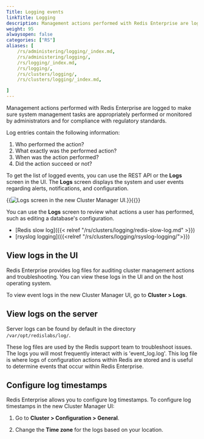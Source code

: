 ```yaml
---
Title: Logging events
linkTitle: Logging
description: Management actions performed with Redis Enterprise are logged to make sure system management tasks are appropriately performed or monitored by administrators and for compliance with regulatory standards.
weight: 95
alwaysopen: false
categories: ["RS"]
aliases: [
    /rs/administering/logging/_index.md,
    /rs/administering/logging/,
    /rs/logging/_index.md,
    /rs/logging/,
    /rs/clusters/logging/,
    /rs/clusters/logging/_index.md,

]
---
```

Management actions performed with Redis Enterprise are logged to make sure system management tasks are appropriately performed or monitored by administrators and for compliance with regulatory standards.

Log entries contain the
following information:

1. Who performed the action?
1. What exactly was the performed action?
1. When was the action performed?
1. Did the action succeed or not?

To get the list of logged events, you can use the REST API or
the **Logs** screen in the UI. The **Logs** screen displays the system and user
events regarding alerts, notifications, and configuration.

{{<image filename="images/rs/screenshots/cluster/cluster-logs.png" alt="Logs screen in the new Cluster Manager UI.">}}{{</image>}}

You can use the **Logs** screen to review what actions a user has performed, such as editing a database's configuration.

- [Redis slow
    log]({{< relref "/rs/clusters/logging/redis-slow-log.md" >}})
- [rsyslog logging]({{<relref "/rs/clusters/logging/rsyslog-logging/">}})

## View logs in the UI

Redis Enterprise provides log files for auditing cluster management actions and troubleshooting. You can view these logs in the UI and on the host operating system.

To view event logs in the new Cluster Manager UI, go to **Cluster > Logs**.

## View logs on the server

Server logs can be found by default in the directory `/var/opt/redislabs/log/`.

These log files are used by the Redis support team to troubleshoot issues. The logs you will most frequently interact with is 'event_log.log'. This log file is where logs of configuration actions within Redis are stored and is useful to determine events that occur within Redis Enterprise.

## Configure log timestamps

Redis Enterprise allows you to configure log timestamps. To configure log timestamps in the new Cluster Manager UI:

1. Go to **Cluster > Configuration > General**.

1. Change the **Time zone** for the logs based on your location.
